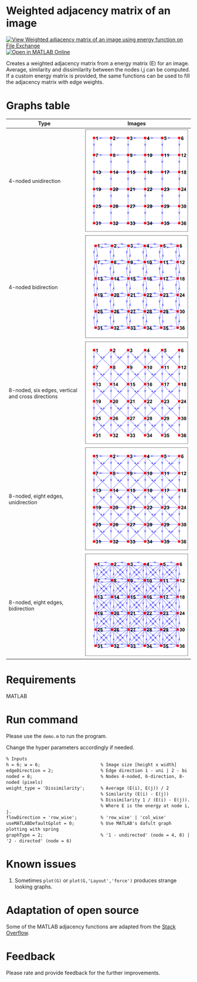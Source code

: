 # Weighted adjacency matrix of an image
[![View Weighted adjacency matrix of an image using energy function on File Exchange](https://www.mathworks.com/matlabcentral/images/matlab-file-exchange.svg)](https://www.mathworks.com/matlabcentral/fileexchange/108934-weighted-adjacency-matrix-of-an-image-using-energy-function) [![Open in MATLAB Online](https://www.mathworks.com/images/responsive/global/open-in-matlab-online.svg)](https://matlab.mathworks.com/open/github/v1?repo=preethamam/Weighted-Adjacency-Matrix-of-Image)

Creates a weighted adjacency matrix from a energy matrix (E) for an image. Average, similarity and dissimilarity between the nodes i,j can be computed. If a custom energy matrix is provided, the same functions can be used to fill the adjacency matrix with edge weights.

# Graphs table
| Type | Images |
| --- | --- |
| 4-noded unidirection | ![fig_4noded_1](assets/fig_4noded_1.png) |
| 4-noded bidirection | ![fig_4noded_2](assets/fig_4noded_2.png) |
| 8-noded, six edges, vertical and cross directions | ![fig_6noded_shortpath](assets/fig_6noded_1.png) |
| 8-noded, eight edges, unidirection | ![fig_8noded_1](assets/fig_8noded_1.png) |
| 8-noded, eight edges, bidirection | ![fig_8noded_2](assets/fig_8noded_2.png) |

# Requirements
MATLAB <br />

# Run command
Please use the `demo.m` to run the program.

Change the hyper parameters accordingly if needed.
```
% Inputs
h = 6; w = 6;                       % Image size [height x width]
edgeDirection = 2;                  % Edge direction 1 - uni | 2 - bi
noded = 8;                          % Nodes 4-noded, 6-direction, 8-noded (pixels)
weight_type = 'Dissimilarity';      % Average (E(i), E(j)) / 2 
                                    % Similarity (E(i) - E(j)) 
                                    % Dissimilarity 1 / (E(i) - E(j)).
                                    % Where E is the energy at node i, j.
flowDirection = 'row_wise';         % 'row_wise' | 'col_wise'
useMATLABDefaultGplot = 0;          % Use MATLAB's dafult graph plotting with spring
graphType = 2;                      % '1 - undirected' (node = 4, 8) | '2 - directed' (node = 6)
```


# Known issues
1. Sometimes `plot(G)` or `plot(G,'Layout','force')` produces strange looking graphs.

# Adaptation of open source 
Some of the MATLAB adjacency functions are adapted from the [Stack Overflow](https://stackoverflow.com/questions/3277541/construct-adjacency-matrix-in-matlab).

# Feedback
Please rate and provide feedback for the further improvements.



